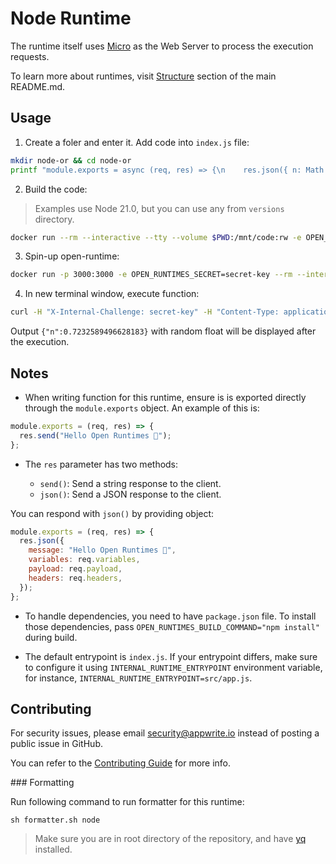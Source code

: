 # Node Runtime

The runtime itself uses [Micro](https://github.com/vercel/micro) as the Web Server to process the execution requests.

To learn more about runtimes, visit [Structure](https://github.com/open-runtimes/open-runtimes#structure) section of the main README.md.

## Usage

1. Create a foler and enter it. Add code into `index.js` file:

```bash
mkdir node-or && cd node-or
printf "module.exports = async (req, res) => {\n    res.json({ n: Math.random() })\n}" > index.js
```

2. Build the code:

> Examples use Node 21.0, but you can use any from `versions` directory.

```bash
docker run --rm --interactive --tty --volume $PWD:/mnt/code:rw -e OPEN_RUNTIMES_ENTRYPOINT=index.js openruntimes/node:v4-21.0 sh helpers/build.sh "npm install"
```

3. Spin-up open-runtime:

```bash
docker run -p 3000:3000 -e OPEN_RUNTIMES_SECRET=secret-key --rm --interactive --tty --volume $PWD/code.tar.gz:/mnt/code/code.tar.gz:ro openruntimes/node:v4-21.0 sh helpers/start.sh "pm2 start src/server.js --no-daemon"
```

4. In new terminal window, execute function:

```bash
curl -H "X-Internal-Challenge: secret-key" -H "Content-Type: application/json" -X POST http://localhost:3000/ -d '{"payload": "{}"}'
```

Output `{"n":0.7232589496628183}` with random float will be displayed after the execution.

## Notes

- When writing function for this runtime, ensure is is exported directly through the `module.exports` object. An example of this is:

```js
module.exports = (req, res) => {
  res.send("Hello Open Runtimes 👋");
};
```

- The `res` parameter has two methods:

  - `send()`: Send a string response to the client.
  - `json()`: Send a JSON response to the client.

You can respond with `json()` by providing object:

```js
module.exports = (req, res) => {
  res.json({
    message: "Hello Open Runtimes 👋",
    variables: req.variables,
    payload: req.payload,
    headers: req.headers,
  });
};
```

- To handle dependencies, you need to have `package.json` file. To install those dependencies, pass `OPEN_RUNTIMES_BUILD_COMMAND="npm install"` during build.

- The default entrypoint is `index.js`. If your entrypoint differs, make sure to configure it using `INTERNAL_RUNTIME_ENTRYPOINT` environment variable, for instance, `INTERNAL_RUNTIME_ENTRYPOINT=src/app.js`.

## Contributing

For security issues, please email security@appwrite.io instead of posting a public issue in GitHub.

You can refer to the [Contributing Guide](https://github.com/open-runtimes/open-runtimes/blob/main/CONTRIBUTING.md) for more info.

### Formatting

Run following command to run formatter for this runtime:

```
sh formatter.sh node
```

> Make sure you are in root directory of the repository, and have [yq](https://github.com/mikefarah/yq) installed.
